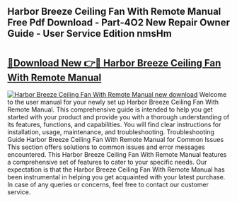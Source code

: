 ## Harbor Breeze Ceiling Fan With Remote Manual Free Pdf Download - Part-4O2 New Repair Owner Guide - User Service Edition nmsHm

# <h2><a href="http://bc95234.oget.top/?id=Harbor+Breeze+Ceiling+Fan+With+Remote+Manual">🔗Download New 👉🔴 Harbor Breeze Ceiling Fan With Remote Manual</a></h2>

[![Harbor Breeze Ceiling Fan With Remote Manual new download](https://i.imgur.com/5g1atiW.png)](http://bc95234.oget.top/?id=Harbor+Breeze+Ceiling+Fan+With+Remote+Manual)
Welcome to the user manual for your newly set up Harbor Breeze Ceiling Fan With Remote Manual. This comprehensive guide is intended to help you get started with your product and provide you with a thorough understanding of its features, functions, and capabilities. You will find clear instructions for installation, usage, maintenance, and troubleshooting. Troubleshooting Guide Harbor Breeze Ceiling Fan With Remote Manual for Common Issues This section offers solutions to common issues and error messages encountered. This Harbor Breeze Ceiling Fan With Remote Manual features a comprehensive set of features to cater to your specific needs. Our expectation is that the Harbor Breeze Ceiling Fan With Remote Manual has been instrumental in helping you get acquainted with your latest purchase. In case of any queries or concerns, feel free to contact our customer service.
